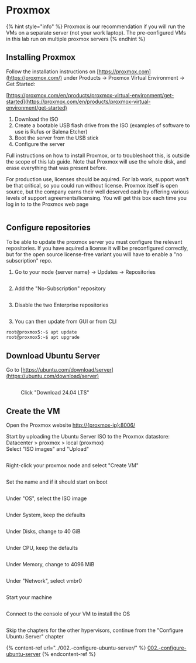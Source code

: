 # Proxmox

{% hint style="info" %}
Proxmox is our recommendation if you will run the VMs on a separate server (not your work laptop). The pre-configured VMs in this lab run on multiple proxmox servers
{% endhint %}

## Installing Proxmox

Follow the installation instructions on [https://proxmox.com](https://proxmox.com/) under Products -> Proxmox Virtual Environment -> Get Started:

[https://proxmox.com/en/products/proxmox-virtual-environment/get-started](https://proxmox.com/en/products/proxmox-virtual-environment/get-started)

1. Download the ISO
2. Create a bootable USB flash drive from the ISO (examples of software to use is Rufus or Balena Etcher)
3. Boot the server from the USB stick
4. Configure the server

Full instructions on how to install Proxmox, or to troubleshoot this, is outside the scope of this lab guide. Note that Proxmox will use the whole disk, and erase everything that was present before.

For production use, licenses should be aquired. For lab work, support won't be that critical, so you could run without license. Proxmox itself is open source, but the company earns their well deserved cash by offering various levels of support agreements/licensing. You will get this box each time you log in to to the Proxmox web page

<figure><img src="../../../.gitbook/assets/image (35).png" alt=""><figcaption></figcaption></figure>

## Configure repositories

To be able to update the proxmox server you must configure the relevant repositories. If you have aquired a license it will be preconfigured correctly, but for the open source license-free variant you will have to enable a "no subscription" repo.

1. Go to your node {server name} -> Updates -> Repositories

<figure><img src="../../../.gitbook/assets/image (36).png" alt=""><figcaption></figcaption></figure>

2. Add the "No-Subscription" repository

<figure><img src="../../../.gitbook/assets/image (37).png" alt=""><figcaption></figcaption></figure>

3. Disable the two Enterprise repositories

<figure><img src="../../../.gitbook/assets/image (38).png" alt=""><figcaption></figcaption></figure>

3. You can then update from GUI or from CLI

```bash
root@proxmox5:~$ apt update
root@proxmox5:~$ apt upgrade
```

## Download Ubuntu Server

Go to [https://ubuntu.com/download/server](https://ubuntu.com/download/server)

<figure><img src="../../../.gitbook/assets/image (10) (1).png" alt=""><figcaption><p>Click "Download 24.04 LTS"</p></figcaption></figure>

## Create the VM

Open the Proxmox website [http://{proxmox-ip}:8006/](http://{proxmox-ip}:8006/)

Start by uploading the Ubuntu Server ISO to the Proxmox datastore:\
Datacenter > proxmox > local (proxmox)\
Select "ISO images" and "Upload"

<figure><img src="../../../.gitbook/assets/image (39).png" alt=""><figcaption></figcaption></figure>

Right-click your proxmox node and select "Create VM"

<figure><img src="../../../.gitbook/assets/image (40).png" alt=""><figcaption></figcaption></figure>

Set the name and if it should start on boot

<figure><img src="../../../.gitbook/assets/image (41).png" alt=""><figcaption></figcaption></figure>

Under "OS", select the ISO image

<figure><img src="../../../.gitbook/assets/image (42).png" alt=""><figcaption></figcaption></figure>

Under System, keep the defaults

<figure><img src="../../../.gitbook/assets/image (43).png" alt=""><figcaption></figcaption></figure>

Under Disks, change to 40 GiB

<figure><img src="../../../.gitbook/assets/image (44).png" alt=""><figcaption></figcaption></figure>

Under CPU, keep the defaults

<figure><img src="../../../.gitbook/assets/image (45).png" alt=""><figcaption></figcaption></figure>

Under Memory, change to 4096 MiB

<figure><img src="../../../.gitbook/assets/image (46).png" alt=""><figcaption></figcaption></figure>

Under "Network", select vmbr0

<figure><img src="../../../.gitbook/assets/image (47).png" alt=""><figcaption></figcaption></figure>

Start your machine

<figure><img src="../../../.gitbook/assets/image (48).png" alt=""><figcaption></figcaption></figure>

Connect to the console of your VM to install the OS

<figure><img src="../../../.gitbook/assets/image (49).png" alt=""><figcaption></figcaption></figure>

Skip the chapters for the other hypervisors, continue from the "Configure Ubuntu Server" chapter&#x20;

{% content-ref url="../002.-configure-ubuntu-server/" %}
[002.-configure-ubuntu-server](../002.-configure-ubuntu-server/)
{% endcontent-ref %}
